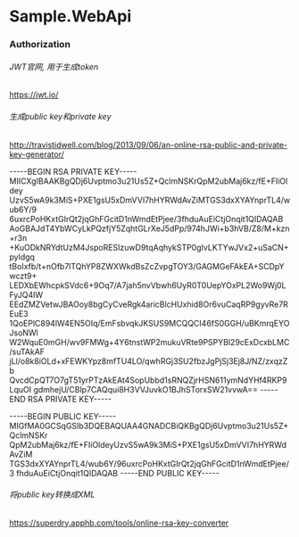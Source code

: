 ﻿# Sample.WebApi

### Authorization

###### JWT官网, 用于生成token
https://jwt.io/

###### 生成public key和private key
http://travistidwell.com/blog/2013/09/06/an-online-rsa-public-and-private-key-generator/

-----BEGIN RSA PRIVATE KEY-----
MIICXgIBAAKBgQDj6Uvptmo3u21Us5Z+QclmNSKrQpM2ubMaj6kz/fE+FIiOldey
UzvS5wA9k3MiS+PXE1gsU5xDmVVI7hHYRWdAvZiMTGS3dxXYAYnprTL4/wub6Y/9
6uxrcPoHKxtGIrQt2jqGhFGcitD1nWmdEtPjee/3fhduAuEiCtjOnqit1QIDAQAB
AoGBAJdT4YbWCyLkPQzfjY5ZqhtGLrXeJ5dPp/974hJWi+b3hVB/Z8/M+kzn+r3n
+KuODkNRYdtUzM4JspoRESIzuwD9tqAqhykSTP0gIvLKTYwJVx2+uSaCN+pyldgq
tBoIxfb/t+nOfb7lTQhYP8ZWXWkdBsZcZvpgTOY3/GAGMGeFAkEA+SCDpYwczt9+
LEDXbEWhcpkSVdc6+9Oq7/A7jah5nvVbwh6UyR0T0UepYOxPL2Wo9Wj0LFyJQ4IW
EEdZMZVetwJBAOoy8bgCyCveRgk4aricBlcHUxhid8Or6vuCaqRP9gyvRe7REuE3
1QoEPlC894lW4EN5OIq/EmFsbvqkJKSUS9MCQQCI46fS0GGH/uBKmrqEYOJsoNWl
W2WquE0mGH/wv9FMWg+4Y6tnstWP2mukuVRte9PSPYBl29cExDcxbLMC/suTAkAF
jLl/o8k8iOLd+xFEWKYpz8mfTU4LO/qwhRGj3SU2fbzJgPjSj3Ej8J/NZ/zxqzZb
QvcdCpQT7O7gT51yrPTzAkEAt4SopUbbd1sRNQZjrHSN611ymNdYHf4RKP9LquOI
gdmhejU/CBlp7CAQqui8H3VVJuvkO1BJhSTorxSW21vvwA==
-----END RSA PRIVATE KEY-----

-----BEGIN PUBLIC KEY-----
MIGfMA0GCSqGSIb3DQEBAQUAA4GNADCBiQKBgQDj6Uvptmo3u21Us5Z+QclmNSKr
QpM2ubMaj6kz/fE+FIiOldeyUzvS5wA9k3MiS+PXE1gsU5xDmVVI7hHYRWdAvZiM
TGS3dxXYAYnprTL4/wub6Y/96uxrcPoHKxtGIrQt2jqGhFGcitD1nWmdEtPjee/3
fhduAuEiCtjOnqit1QIDAQAB
-----END PUBLIC KEY-----

###### 将public key转换成XML
https://superdry.apphb.com/tools/online-rsa-key-converter
